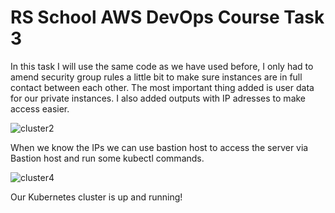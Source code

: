 # RS School AWS DevOps Course Task 3

In this task I will use the same code as we have used before, I only had to amend security group rules a little bit to make sure instances are in full contact between each other. 
The most important thing added is user data for our private instances. I also added outputs with IP adresses to make access easier.

![cluster2](https://github.com/user-attachments/assets/3ffa367e-adb7-4128-8861-ef20e42045b6)

When we know the IPs we can use bastion host to access the server via Bastion host and run some kubectl commands.

![cluster4](https://github.com/user-attachments/assets/7c8d2277-285c-46df-852b-0a7414be5041)

Our Kubernetes cluster is up and running! 
